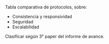 Tabla comparativa de protocolos, sobre:
- Consistencia y responsividad
- Seguridad
- Escalabilidad

Clasificar según 3° paper del informe de avance.
